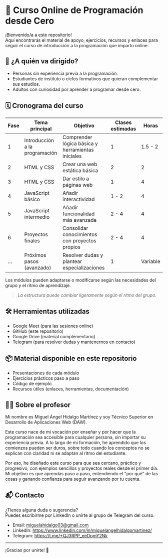 # 🧠 Curso Online de Programación desde Cero

¡Bienvenido/a a este repositorio!  
Aquí encontrarás el material de apoyo, ejercicios, recursos y enlaces para seguir el curso de introducción a la programación que imparto online.

## 👤 ¿A quién va dirigido?

- Personas sin experiencia previa a la programación.
- Estudiantes de instituto o ciclos formativos que quieran complementar sus estudios.
- Adultos con curiosidad por aprender a programar desde cero.


## 🗓️ Cronograma del curso

| Fase | Tema principal                 | Objetivo                                          | Clases estimadas | Horas    |
| ---- | ------------------------------ | ------------------------------------------------- | ---------------- | -------- |
| 1    | Introducción a la programación | Comprender lógica básica y herramientas iniciales | 1                | 1.5 - 2  |
| 2    | HTML y CSS                     | Crear una web estática básica                     | 2                | 2        |
| 3    | HTML y CSS                     | Dar estilo a páginas web                          | 1                | 4        |
| 4    | JavaScript básico              | Añadir interactividad                             | 1 - 2            | 4        |
| 5    | JavaScript intermedio          | Añadir funcionalidad más avanzada                 | 2 - 4            | 4        |
| 6    | Proyectos finales              | Consolidar conocimientos con proyectos propios    | 2 - 4            | 4        |
| …    | Próximos pasos (avanzado)      | Resolver dudas y plantear especializaciones       | 1                | Variable |


Los módulos pueden adaptarse o modificarse según las necesidades del grupo y el ritmo de aprendizaje.

> *La estructura puede cambiar ligeramente según el ritmo del grupo.*

## 🛠️ Herramientas utilizadas

- Google Meet (para las sesiones online)
- GitHub (este repositorio)
- Google Drive (material complementario)
- Telegram (para resolver dudas y mantenernos en contacto)

## 📦 Material disponible en este repositorio

- Presentaciones de cada módulo
- Ejercicios prácticos paso a paso
- Código de ejemplo
- Recursos útiles (enlaces, herramientas, documentación)

## 🧑‍🏫 Sobre el profesor

Mi nombre es Miguel Ángel Hidalgo Martínez y soy Técnico Superior en Desarrollo de Aplicaciones Web (DAW).

Este curso nace de mi vocación por enseñar y por hacer que la programación sea accesible para cualquier persona, sin importar su experiencia previa. A lo largo de mi formación, he aprendido que los comienzos pueden ser duros, sobre todo cuando los conceptos no se explican con claridad ni se adaptan al ritmo del estudiante.

Por eso, he diseñado este curso para que sea cercano, práctico y progresivo, con ejemplos sencillos y proyectos reales desde el primer día. Mi objetivo es que aprendas paso a paso, entendiendo el "por qué" de las cosas y ganando confianza para seguir avanzando por tu cuenta.

## 📬 Contacto

¿Tienes alguna duda o sugerencia?  
Puedes escribirme por LinkedIn o unirte al grupo de Telegram del curso.

- Email: miguelahidalgo03@gmail.com
- LinkedIn: https://www.linkedin.com/in/miguelangelhidalgomartinez/
- Telegram: https://t.me/+QJ3RPP_eeDpmY2Nk

---

¡Gracias por unirte! 🚀
